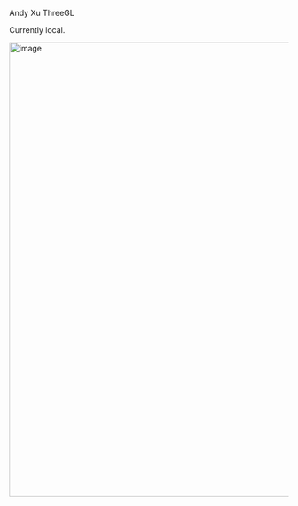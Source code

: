 Andy Xu ThreeGL

Currently local. 

<img width="1108" height="819" alt="image" src="https://github.com/user-attachments/assets/735d8436-b14c-4425-972c-4a6b1391fb05" />
